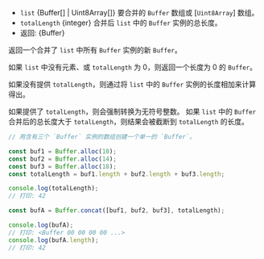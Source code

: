 <!-- YAML
added: v0.7.11
changes:
  - version: v8.0.0
    pr-url: https://github.com/nodejs/node/pull/10236
    description: The elements of `list` can now be `Uint8Array`s.
-->

* `list` {Buffer[] | Uint8Array[]} 要合并的 `Buffer` 数组或 [`Uint8Array`] 数组。
* `totalLength` {integer} 合并后 `list` 中的 `Buffer` 实例的总长度。
* 返回: {Buffer}

返回一个合并了 `list` 中所有 `Buffer` 实例的新 `Buffer`。

如果 `list` 中没有元素、或 `totalLength` 为 0，则返回一个长度为 0 的 `Buffer`。

如果没有提供 `totalLength`，则通过将 `list` 中的 `Buffer` 实例的长度相加来计算得出。

如果提供了 `totalLength`，则会强制转换为无符号整数。
如果 `list` 中的 `Buffer` 合并后的总长度大于 `totalLength`，则结果会被截断到 `totalLength` 的长度。

```js
// 用含有三个 `Buffer` 实例的数组创建一个单一的 `Buffer`。

const buf1 = Buffer.alloc(10);
const buf2 = Buffer.alloc(14);
const buf3 = Buffer.alloc(18);
const totalLength = buf1.length + buf2.length + buf3.length;

console.log(totalLength);
// 打印: 42

const bufA = Buffer.concat([buf1, buf2, buf3], totalLength);

console.log(bufA);
// 打印: <Buffer 00 00 00 00 ...>
console.log(bufA.length);
// 打印: 42
```

